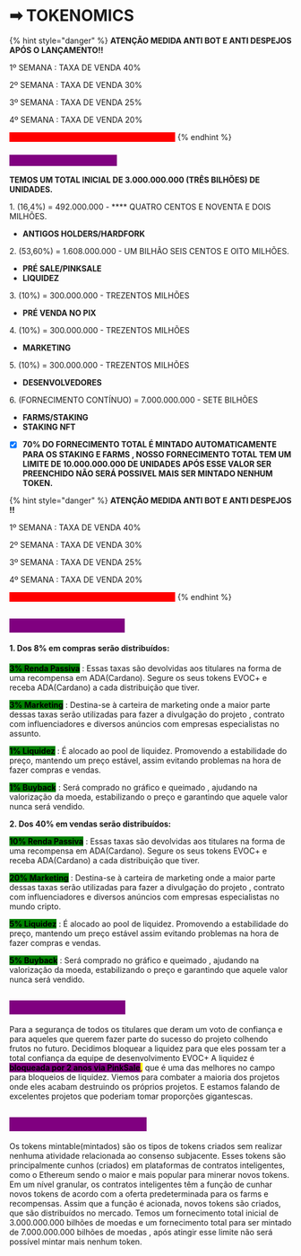 # ➡ TOKENOMICS

{% hint style="danger" %}
**ATENÇÃO MEDIDA ANTI BOT E ANTI DESPEJOS  APÓS O LANÇAMENTO!!**

1º SEMANA : TAXA DE VENDA 40%

2º SEMANA : TAXA DE VENDA 30%

3º SEMANA : TAXA DE VENDA 25%

4º SEMANA : TAXA DE VENDA 20%

<mark style="color:red;background-color:red;">**5º SEMANA : TAXA DE VENDA  FINAL 15% !!**</mark>
{% endhint %}

### <mark style="color:purple;background-color:purple;">Distribuição dos Tokens</mark>

**TEMOS UM TOTAL INICIAL DE  3.000.000.000 (TRÊS BILHÕES) DE UNIDADES.**&#x20;

1\. (16,4%) = 492.000.000 - **** QUATRO CENTOS E NOVENTA E DOIS MILHÕES.

* **ANTIGOS HOLDERS/HARDFORK**

2\. (53,60%) = 1.608.000.000 - UM BILHÃO SEIS CENTOS E OITO MILHÕES.

* **PRÉ SALE/PINKSALE**
* **LIQUIDEZ**

3\. (10%)  = 300.000.000 - TREZENTOS MILHÕES

* **PRÉ VENDA NO PIX**

4\. (10%)  = 300.000.000 - TREZENTOS MILHÕES

* **MARKETING**

5\. (10%)  = 300.000.000 - TREZENTOS MILHÕES

* **DESENVOLVEDORES**&#x20;

6\. (FORNECIMENTO CONTÍNUO)  = 7.000.000.000 - SETE BILHÕES

* **FARMS/STAKING**
* **STAKING NFT**

<!---->

* [x] **70% DO FORNECIMENTO TOTAL É MINTADO AUTOMATICAMENTE PARA OS STAKING E FARMS , NOSSO FORNECIMENTO TOTAL TEM UM LIMITE DE 10.000.000.000 DE UNIDADES APÓS ESSE VALOR SER PREENCHIDO NÃO SERÁ POSSIVEL MAIS SER MINTADO NENHUM TOKEN.**

{% hint style="danger" %}
**ATENÇÃO MEDIDA ANTI BOT E ANTI DESPEJOS !!**

1º SEMANA : TAXA DE VENDA 40%

2º SEMANA : TAXA DE VENDA 30%

3º SEMANA : TAXA DE VENDA 25%

4º SEMANA : TAXA DE VENDA 20%

<mark style="color:red;background-color:red;">**5º SEMANA : TAXA DE VENDA  FINAL 15% !!**</mark>
{% endhint %}

## <mark style="color:purple;background-color:purple;">Taxas de transação:</mark> <mark style="color:purple;"></mark>&#x20;

#### 1. Dos 8% em compras serão distribuídos: <mark style="color:purple;"></mark>&#x20;

<mark style="background-color:green;">**3% Renda Passiva**</mark> : Essas taxas são devolvidas aos titulares na forma de uma recompensa em ADA(Cardano). Segure os seus tokens EVOC+ e receba ADA(Cardano) a cada distribuição que tiver.

<mark style="background-color:green;">**3% Marketing**</mark> : Destina-se à carteira de marketing onde a maior parte dessas taxas serão utilizadas para fazer a divulgação do projeto , contrato com influenciadores e diversos anúncios com empresas especialistas no assunto.

&#x20;<mark style="background-color:green;">**1% Liquidez**</mark> : É alocado ao pool de liquidez. Promovendo a estabilidade do preço, mantendo um preço estável, assim evitando problemas na hora de fazer compras e vendas.

&#x20;<mark style="background-color:green;">**1% Buyback**</mark> : Será comprado no gráfico e queimado , ajudando na valorização da moeda, estabilizando o preço e garantindo que aquele valor nunca será vendido.

**2. Dos 40% em vendas serão distribuídos:**&#x20;

<mark style="background-color:green;">**10% Renda Passiva**</mark> : Essas taxas são devolvidas aos titulares na forma de uma recompensa em ADA(Cardano). Segure os seus tokens EVOC+ e receba ADA(Cardano) a cada distribuição que tiver.

<mark style="background-color:green;">**20% Marketing**</mark> : Destina-se à carteira de marketing onde a maior parte dessas taxas serão utilizadas para fazer a divulgação do projeto , contrato com influenciadores e diversos anúncios com empresas especialistas no mundo cripto.

&#x20;<mark style="background-color:green;">**5% Liquidez**</mark> : É alocado ao pool de liquidez. Promovendo a estabilidade do preço, mantendo um preço estável assim evitando problemas na hora de fazer compras e vendas.

&#x20;<mark style="background-color:green;">**5% Buyback**</mark> : Será comprado no gráfico e queimado , ajudando na valorização da moeda, estabilizando o preço e garantindo que aquele valor nunca será vendido.

## <mark style="color:purple;background-color:purple;">Liquidez bloqueada:</mark>&#x20;

Para a segurança de todos os titulares que deram um voto de confiança e para aqueles que querem fazer parte do sucesso do projeto colhendo frutos no futuro. Decidimos bloquear a liquidez para que eles possam ter a total confiança da equipe de desenvolvimento EVOC+ A liquidez é <mark style="background-color:purple;">**bloqueada por 2 anos via PinkSale**</mark><mark style="color:purple;">**,**</mark> que é uma das melhores no campo para bloqueios de liquidez. Viemos para combater a maioria dos projetos onde eles acabam destruindo os próprios projetos. E estamos falando de excelentes projetos que poderiam tomar proporções gigantescas.

## <mark style="color:purple;background-color:purple;">**Fornecimento contínuo:**</mark>

Os tokens mintable(mintados) são os tipos de tokens criados sem realizar nenhuma atividade relacionada ao consenso subjacente. Esses tokens são principalmente cunhos (criados) em plataformas de contratos inteligentes, como o Ethereum sendo o maior e mais popular para minerar novos tokens. Em um nível granular, os contratos inteligentes têm a função de cunhar novos tokens de acordo com a oferta predeterminada para os farms e recompensas. Assim que a função é acionada, novos tokens são criados, que são distribuídos no mercado. Temos um fornecimento total inicial de  3.000.000.000 bilhões de moedas e um fornecimento total para ser mintado de 7.000.000.000 bilhões de moedas , após atingir esse limite não será possível mintar mais nenhum token.

